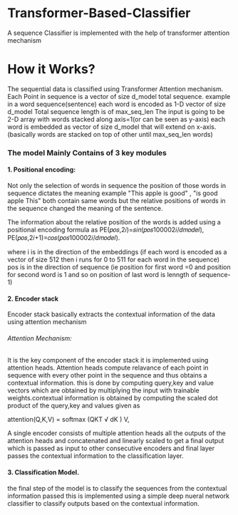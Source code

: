 # Transformer-Based-Classifier
A sequence Classifier is implemented with the help of transformer attention mechanism

# How it Works?
The sequential data is classified using Transformer Attention mechanism. 
Each Point in sequence is a vector of size d_model total sequence. example in a word sequence(sentence) each word is encoded as 1-D vector of size d_model 
Total sequence length is of max_seq_len 
The input is going to be 2-D array with words stacked along axis=1(or can be seen as y-axis) each word is embedded as vector of size d_model that will extend on x-axis.(basically words are stacked on top of other until max_seq_len words) 

### The model Mainly Contains of 3 key modules

#### 1. Positional encoding: 

Not only the selection of words in sequence the position of those words in sequence dictates the meaning example "This apple is good" , "is good apple This" both contain same words but the relative positions of words in the sequence changed the meaning of the sentence.

The information about the relative position of the words is added using a positional encoding formula as 
    PE(𝑝𝑜𝑠,2𝑖)=𝑠𝑖𝑛(𝑝𝑜𝑠100002𝑖/𝑑𝑚𝑜𝑑𝑒𝑙),
    PE(𝑝𝑜𝑠,2𝑖+1)=𝑐𝑜𝑠(𝑝𝑜𝑠100002𝑖/𝑑𝑚𝑜𝑑𝑒𝑙).
    
where i is in the direction of the embeddings (if each word is encoded as a vector of size 512 then i runs for 0 to 511 for each word in the sequence)
pos is in the direction of sequence (ie position for first word =0 and position for second word is 1 and so on position of last word is lenngth of sequence-1)

#### 2. Encoder stack 

Encoder stack basically extracts the contextual information of the data using attention mechanism 

###### Attention Mechanism:

It is the key component of the encoder stack it is implemented using attention heads. Attention heads compute relavance of each point in sequence with every other point in the sequence and thus obtains a contextual information. this is done by computing query,key and value vectors which are obtained by multiplying the input with trainable weights.contextual information is obtained by computing the scaled dot product of the query,key and values given as

  attention(Q,K,V) = softmax (QKT √ dK ) V,

A single encoder consists of multiple attention heads all the outputs of the attention heads and concatenated and linearly scaled to get a final output which is passed as input to other consecutive encoders and final layer passes the contextual information to the classification layer.

#### 3. Classification Model.

the final step of the model is to classify the sequences from the contextual information passed this is implemented using a simple deep nueral network classifier to classify outputs based on the contextual information.
    
